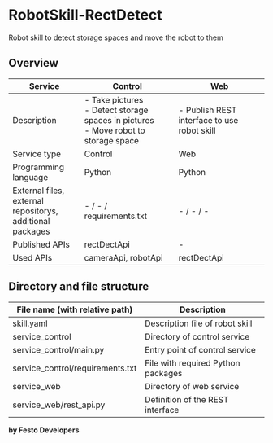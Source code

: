 # RobotSkill-RectDetect
Robot skill to detect storage spaces and move the robot to them

## Overview

| Service  | Control  | Web  |
|---|---|---|
| Description  | - Take pictures<br>- Detect storage spaces in pictures<br>- Move robot to storage space | - Publish REST interface to use robot skill  |
| Service type  | Control  | Web  |
| Programming language  | Python  | Python  |
| External files,<br>external repositorys,<br>additional packages  | - / - / requirements.txt  | - / - / -  |
| Published APIs  | rectDectApi  | -  |
| Used APIs  | cameraApi, robotApi  | rectDectApi  |

## Directory and file structure

| File name (with relative path)  | Description  |
|---|---|
| skill.yaml  | Description file of robot skill  |
| service_control  | Directory of control service  |
| service_control/main.py  | Entry point of control service  |
| service_control/requirements.txt  | File with required Python packages  |
| service_web  | Directory of web service  |
| service_web/rest_api.py  | Definition of the REST interface  |

**by Festo Developers**
